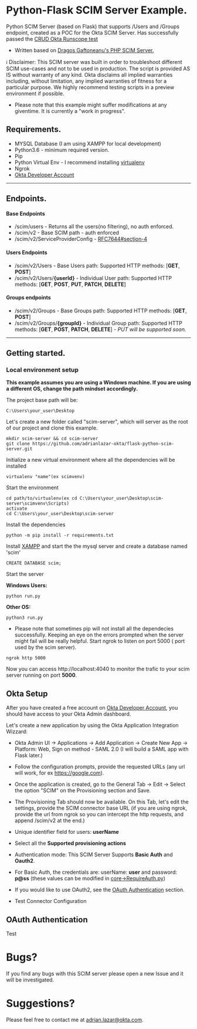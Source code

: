 # Python-Flask SCIM Server Example. 
Python SCIM Server (based on Flask) that supports /Users and /Groups endpoint, created as a POC for the Okta SCIM Server. Has successfully passed the [CRUD Okta Runscope test](https://www.okta.com/integrate/documentation/scim/#run-the-second-set-of-runscope-tests-okta-scim-11-crud-test-or-okta-scim-20-crud-test)
* Written based on [Dragos Gaftoneanu's PHP SCIM Server.](https://github.com/dragosgaftoneanu-okta/php-scim-server)

ℹ️ Disclaimer: This SCIM server was built in order to troubleshoot different SCIM use-cases and not to be used in production. The script is provided AS IS without warranty of any kind. Okta disclaims all implied warranties including, without limitation, any implied warranties of fitness for a particular purpose. We highly recommend testing scripts in a preview environment if possible.

* Please note that this example might suffer modifications at any giventime. It is currently a "work in progress". 

## Requirements.
* MYSQL Database (I am using XAMPP for local development)
* Python3.6 - minimum required version. 
* Pip
* Python Virtual Env - I recommend installing [virtualenv](https://www.geeksforgeeks.org/python-virtual-environment/)
* Ngrok 
* [Okta Developer Account](https://developer.okta.com/signup/)

-------------

## Endpoints.

#### Base Endpoints
* /scim/users - Returns all the users(no filtering), no auth enforced.
* /scim/v2 - Base SCIM path - auth enforced
* /scim/v2/ServiceProviderConfig - [RFC7644#section-4](https://tools.ietf.org/html/rfc7644#section-4)
#### Users Endpoints
* /scim/v2/Users - Base Users path: Supported HTTP methods: [**GET**, **POST**]
* /scim/v2/Users/**{userId}** - Individual User path: Supported HTTP methods: [**GET**, **POST**, **PUT**, **PATCH**, **DELETE**]
#### Groups endpoints
* /scim/v2/Groups - Base Groups path: Supported HTTP methods: [**GET**, **POST**]
* /scim/v2/Groups/**{groupId}** - Individual Group path: Supported HTTP methods: [**GET**, **POST**, **PATCH**, **DELETE**] - *PUT will be supported soon.*

-------------

## Getting started.
### Local environment setup
**This example assumes you are using a Windows machine. If you are using a different OS, change the path mindset accordingly.**

The project base path will be: 
```
C:\Users\your_user\Desktop
```

Let's create a new folder called "scim-server", which will server as the root of our project and clone this example.
```
mkdir scim-server && cd scim-server
git clone https://github.com/adrianlazar-okta/flask-python-scim-server.git
```

Initialize a new virtual environment where all the dependencies will be installed
```
virtualenv "name"(ex scimvenv)
```
Start the environment
```
cd path/to/virtualenv(ex cd C:\Users\your_user\Desktop\scim-server\scimvenv\Scripts)
activate
cd C:\Users\your_user\Desktop\scim-server
```
Install the dependencies 
```
python -m pip install -r requirements.txt
```
Install [XAMPP](https://www.apachefriends.org/download.html) and start the the mysql server and create a database named 'scim'
```
CREATE DATABASE scim;
```
Start the server

**Windows Users:**
```
python run.py
```
**Other OS:**
```
python3 run.py
```
* Please note that sometimes pip will not install all the dependecies successfully. Keeping an eye on the errors prompted when the server might fail will be really helpful. 
Start ngrok to listen on port 5000 ( port used by the scim server). 
```
ngrok http 5000
```
Now you can access http://localhost:4040 to monitor the trafic to your scim server running on port **5000**. 

## Okta Setup
After you have created a free account on [Okta Developer Account](https://developer.okta.com/signup/), you should have access to your Okta Admin dashboard.

Let's create a new application by using the Okta Application Integration Wizzard:
- Okta Admin UI -> Applications -> Add Application -> Create New App -> Platform: Web, Sign on method - SAML 2.0 (I will build a SAML app with Flask later.)

- Follow the configuration prompts, provide the requested URLs (any url will work, for ex https://google.com).

- Once the application is created, go to the General Tab -> Edit -> Select the option "SCIM" on the Provisioning section and Save.

- The Provisioning Tab should now be available. On this Tab, let's edit the settings, provide the SCIM connector base URL (if you are using ngrok, provide the url from ngrok so you can intercept the http requests, and append /scim/v2 at the end.)

- Unique identifier field for users: **userName**

- Select all the **Supported provisioning actions**

- Authentication mode: This SCIM Server Supports **Basic Auth** and **Oauth2**. 

- For Basic Auth, the credentials are: userName: **user** and password: **p@ss** (these values can be modified in [core->RequireAuth.py](https://github.com/adrianlazar-personal/okta-scim-python-flask/blob/f51edff3388ec0d9c5e7c72d5937f9d9ca0a116b/core/RequireAuth.py#L47))

- If you would like to use OAuth2, see the [OAuth Authentication](https://github.com/adrianlazar-personal/okta-scim-python-flask#oauth-authentication) section.

- Test Connector Configuration

## OAuth Authentication
Test

# Bugs?
If you find any bugs with this SCIM server please open a new Issue and it will be investigated. 

# Suggestions? 
Please feel free to contact me at adrian.lazar@okta.com. 
